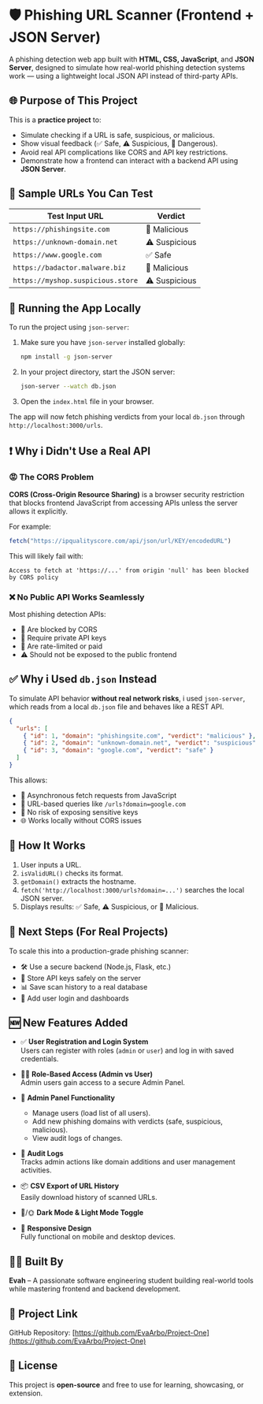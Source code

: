 # 🛡️ Phishing URL Scanner (Frontend + JSON Server)

A phishing detection web app built with **HTML, CSS, JavaScript**, and **JSON Server**, designed to simulate how real-world phishing detection systems work — using a lightweight local JSON API instead of third-party APIs.


## 🌐 Purpose of This Project

This is a **practice project** to:

- Simulate checking if a URL is safe, suspicious, or malicious.
- Show visual feedback (✅ Safe, ⚠️ Suspicious, 🚨 Dangerous).
- Avoid real API complications like CORS and API key restrictions.
- Demonstrate how a frontend can interact with a backend API using **JSON Server**.


## 🧪 Sample URLs You Can Test

| Test Input URL                      | Verdict        |
|------------------------------------|----------------|
| `https://phishingsite.com`         | 🚨 Malicious   |
| `https://unknown-domain.net`       | ⚠️ Suspicious  |
| `https://www.google.com`           | ✅ Safe        |
| `https://badactor.malware.biz`     | 🚨 Malicious   |
| `https://myshop.suspicious.store`  | ⚠️ Suspicious  |



## 🚀 Running the App Locally

To run the project using `json-server`:

1. Make sure you have `json-server` installed globally:
   ```bash
   npm install -g json-server
   ```

2. In your project directory, start the JSON server:
   ```bash
   json-server --watch db.json
   ```

3. Open the `index.html` file in your browser.

The app will now fetch phishing verdicts from your local `db.json` through `http://localhost:3000/urls`.



## ❗ Why i Didn't Use a Real API

### 😡 The CORS Problem

**CORS (Cross-Origin Resource Sharing)** is a browser security restriction that blocks frontend JavaScript from accessing APIs unless the server allows it explicitly.

For example:

```js
fetch("https://ipqualityscore.com/api/json/url/KEY/encodedURL")
```

This will likely fail with:

```
Access to fetch at 'https://...' from origin 'null' has been blocked by CORS policy
```

### ❌ No Public API Works Seamlessly

Most phishing detection APIs:

- 🚫 Are blocked by CORS
- 🔐 Require private API keys
- 🧱 Are rate-limited or paid
- ⚠️ Should not be exposed to the public frontend


## ✅ Why i Used `db.json` Instead

To simulate API behavior **without real network risks**, i used `json-server`, which reads from a local `db.json` file and behaves like a REST API.

```json
{
  "urls": [
    { "id": 1, "domain": "phishingsite.com", "verdict": "malicious" },
    { "id": 2, "domain": "unknown-domain.net", "verdict": "suspicious" },
    { "id": 3, "domain": "google.com", "verdict": "safe" }
  ]
}
```

This allows:

- 🚀 Asynchronous fetch requests from JavaScript
- 🔄 URL-based queries like `/urls?domain=google.com`
- 🔐 No risk of exposing sensitive keys
- 🌐 Works locally without CORS issues


## 🧠 How It Works

1. User inputs a URL.
2. `isValidURL()` checks its format.
3. `getDomain()` extracts the hostname.
4. `fetch('http://localhost:3000/urls?domain=...')` searches the local JSON server.
5. Displays results: ✅ Safe, ⚠️ Suspicious, or 🚨 Malicious.


## 🧱 Next Steps (For Real Projects)

To scale this into a production-grade phishing scanner:

- 🛠️ Use a secure backend (Node.js, Flask, etc.)
- 🔐 Store API keys safely on the server
- 📊 Save scan history to a real database
- 👥 Add user login and dashboards

## 🆕 New Features Added

- ✅ **User Registration and Login System**  
  Users can register with roles (`admin` or `user`) and log in with saved credentials.

- 🧑‍💼 **Role-Based Access (Admin vs User)**  
  Admin users gain access to a secure Admin Panel.

- 👑 **Admin Panel Functionality**
  - Manage users (load list of all users).
  - Add new phishing domains with verdicts (safe, suspicious, malicious).
  - View audit logs of changes.

- 📜 **Audit Logs**  
  Tracks admin actions like domain additions and user management activities.

- 📦 **CSV Export of URL History**  
  Easily download history of scanned URLs.

- 🌙/🌞 **Dark Mode & Light Mode Toggle**

- 📱 **Responsive Design**  
  Fully functional on mobile and desktop devices.


## 👩‍💻 Built By

**Evah** – A passionate software engineering student building real-world tools while mastering frontend and backend development.


## 🔗 Project Link

GitHub Repository: [https://github.com/EvaArbo/Project-One](https://github.com/EvaArbo/Project-One)


## 📖 License

This project is **open-source** and free to use for learning, showcasing, or extension.
